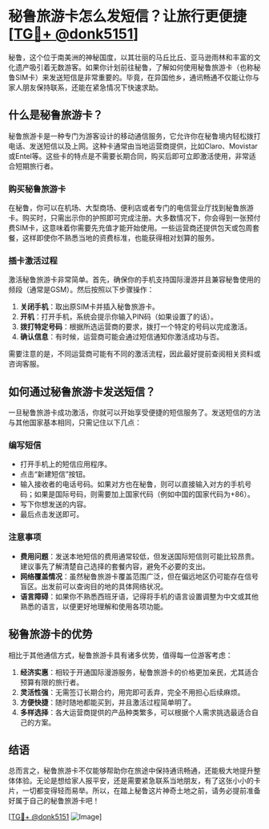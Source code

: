 # 秘鲁旅游卡怎么发短信？让旅行更便捷[[TG💪+ @donk5151](https://t.me/s/donk5151)]

秘鲁，这个位于南美洲的神秘国度，以其壮丽的马丘比丘、亚马逊雨林和丰富的文化遗产吸引着无数游客。如果你计划前往秘鲁，了解如何使用秘鲁旅游卡（也称秘鲁SIM卡）来发送短信是非常重要的。毕竟，在异国他乡，通讯畅通不仅能让你与家人朋友保持联系，还能在紧急情况下快速求助。

## 什么是秘鲁旅游卡？

秘鲁旅游卡是一种专门为游客设计的移动通信服务，它允许你在秘鲁境内轻松拨打电话、发送短信以及上网。这种卡通常由当地运营商提供，比如Claro、Movistar或Entel等。这些卡的特点是不需要长期合同，购买后即可立即激活使用，非常适合短期旅行者。

### 购买秘鲁旅游卡

在秘鲁，你可以在机场、大型商场、便利店或者专门的电信营业厅找到秘鲁旅游卡。购买时，只需出示你的护照即可完成注册。大多数情况下，你会得到一张预付费SIM卡，这意味着你需要先充值才能开始使用。一些运营商还提供包天或包周套餐，这样即使你不熟悉当地的资费标准，也能获得相对划算的服务。

### 插卡激活过程

激活秘鲁旅游卡非常简单。首先，确保你的手机支持国际漫游并且兼容秘鲁使用的频段（通常是GSM）。然后按照以下步骤操作：

1. **关闭手机**：取出原SIM卡并插入秘鲁旅游卡。
2. **开机**：打开手机，系统会提示你输入PIN码（如果设置了的话）。
3. **拨打特定号码**：根据所选运营商的要求，拨打一个特定的号码以完成激活。
4. **确认信息**：有时候，运营商可能会通过短信通知你激活成功与否。

需要注意的是，不同运营商可能有不同的激活流程，因此最好提前查阅相关资料或咨询客服。

## 如何通过秘鲁旅游卡发送短信？

一旦秘鲁旅游卡成功激活，你就可以开始享受便捷的短信服务了。发送短信的方法与其他国家基本相同，只需记住以下几点：

### 编写短信

- 打开手机上的短信应用程序。
- 点击“新建短信”按钮。
- 输入接收者的电话号码。如果对方也在秘鲁，则可以直接输入对方的手机号码；如果是国际号码，则需要加上国家代码（例如中国的国家代码为+86）。
- 写下你想发送的内容。
- 最后点击发送即可。

### 注意事项

- **费用问题**：发送本地短信的费用通常较低，但发送国际短信则可能比较昂贵。建议事先了解清楚自己选择的套餐内容，避免不必要的支出。
- **网络覆盖情况**：虽然秘鲁旅游卡覆盖范围广泛，但在偏远地区仍可能存在信号盲区。出发前可以查询目的地的具体网络状况。
- **语言障碍**：如果你不熟悉西班牙语，记得将手机的语言设置调整为中文或其他熟悉的语言，以便更好地理解和使用各项功能。

## 秘鲁旅游卡的优势

相比于其他通信方式，秘鲁旅游卡具有诸多优势，值得每一位游客考虑：

1. **经济实惠**：相较于开通国际漫游服务，秘鲁旅游卡的价格更加亲民，尤其适合预算有限的旅行者。
2. **灵活性强**：无需签订长期合约，用完即可丢弃，完全不用担心后续麻烦。
3. **方便快捷**：随时随地都能买到，并且激活过程简单明了。
4. **多样选择**：各大运营商提供的产品种类繁多，可以根据个人需求挑选最适合自己的方案。

## 结语

总而言之，秘鲁旅游卡不仅能够帮助你在旅途中保持通讯畅通，还能极大地提升整体体验。无论是想给家人报平安，还是需要紧急联系当地朋友，有了这张小小的卡片，一切都变得轻而易举。所以，在踏上秘鲁这片神奇土地之前，请务必提前准备好属于自己的秘鲁旅游卡吧！

[[TG💪+ @donk5151](https://t.me/s/donk5151) ![Image](https://i.postimg.cc/rwNCRYN7/Snipaste-2025-04-30-17-27-05.png)]